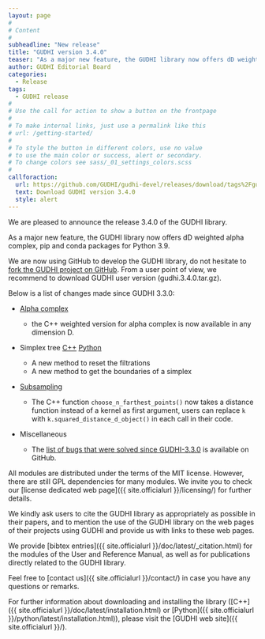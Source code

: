 ```yaml
---
layout: page
#
# Content
#
subheadline: "New release"
title: "GUDHI version 3.4.0"
teaser: "As a major new feature, the GUDHI library now offers dD weighted alpha complex, pip and conda packages for Python 3.9."
author: GUDHI Editorial Board
categories:
  - Release
tags:
  - GUDHI release
#
# Use the call for action to show a button on the frontpage
#
# To make internal links, just use a permalink like this
# url: /getting-started/
#
# To style the button in different colors, use no value
# to use the main color or success, alert or secondary.
# To change colors see sass/_01_settings_colors.scss
#
callforaction:
  url: https://github.com/GUDHI/gudhi-devel/releases/download/tags%2Fgudhi-release-3.4.0/gudhi.3.4.0.tar.gz
  text: Download GUDHI version 3.4.0
  style: alert
---
```

We are pleased to announce the release 3.4.0 of the GUDHI library.

As a major new feature, the GUDHI library now offers dD weighted alpha complex, pip and conda packages for Python 3.9.

We are now using GitHub to develop the GUDHI library, do not hesitate to [fork the GUDHI project on GitHub](https://github.com/GUDHI/gudhi-devel). From a user point of view, we recommend to download GUDHI user version (gudhi.3.4.0.tar.gz).

Below is a list of changes made since GUDHI 3.3.0:

- [Alpha complex](https://gudhi.inria.fr/doc/latest/group__alpha__complex.html)
     - the C++ weighted version for alpha complex is now available in any dimension D.

- Simplex tree [C++](https://gudhi.inria.fr/doc/latest/class_gudhi_1_1_simplex__tree.html) [Python](http://gudhi.inria.fr/python/latest/simplex_tree_ref.html)
     - A new method to reset the filtrations
     - A new method to get the boundaries of a simplex

- [Subsampling](https://gudhi.inria.fr/doc/latest/group__subsampling.html)
     - The C++ function `choose_n_farthest_points()` now takes a distance function instead of a kernel as first argument, users can replace `k` with `k.squared_distance_d_object()` in each call in their code.

- Miscellaneous
     - The [list of bugs that were solved since GUDHI-3.3.0](https://github.com/GUDHI/gudhi-devel/issues?q=label%3A3.4.0+is%3Aclosed) is available on GitHub.

All modules are distributed under the terms of the MIT license.
However, there are still GPL dependencies for many modules. We invite you to check our [license dedicated web page]({{ site.officialurl }}/licensing/) for further details.

We kindly ask users to cite the GUDHI library as appropriately as possible in their papers, and to mention the use of the GUDHI library on the web pages of their projects using GUDHI and provide us with links to these web pages.

We provide [bibtex entries]({{ site.officialurl }}/doc/latest/_citation.html) for the modules of the User and Reference Manual, as well as for publications directly related to the GUDHI library. 

Feel free to [contact us]({{ site.officialurl }}/contact/) in case you have any questions or remarks.

For further information about downloading and installing the library ([C++]({{ site.officialurl }}/doc/latest/installation.html) or [Python]({{ site.officialurl }}/python/latest/installation.html)), please visit the [GUDHI web site]({{ site.officialurl }}/).
